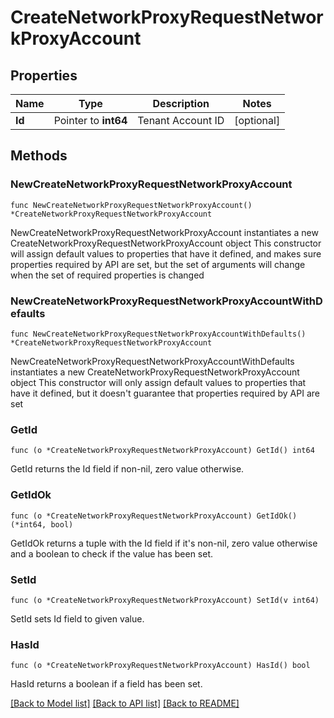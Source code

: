 # CreateNetworkProxyRequestNetworkProxyAccount

## Properties

Name | Type | Description | Notes
------------ | ------------- | ------------- | -------------
**Id** | Pointer to **int64** | Tenant Account ID | [optional] 

## Methods

### NewCreateNetworkProxyRequestNetworkProxyAccount

`func NewCreateNetworkProxyRequestNetworkProxyAccount() *CreateNetworkProxyRequestNetworkProxyAccount`

NewCreateNetworkProxyRequestNetworkProxyAccount instantiates a new CreateNetworkProxyRequestNetworkProxyAccount object
This constructor will assign default values to properties that have it defined,
and makes sure properties required by API are set, but the set of arguments
will change when the set of required properties is changed

### NewCreateNetworkProxyRequestNetworkProxyAccountWithDefaults

`func NewCreateNetworkProxyRequestNetworkProxyAccountWithDefaults() *CreateNetworkProxyRequestNetworkProxyAccount`

NewCreateNetworkProxyRequestNetworkProxyAccountWithDefaults instantiates a new CreateNetworkProxyRequestNetworkProxyAccount object
This constructor will only assign default values to properties that have it defined,
but it doesn't guarantee that properties required by API are set

### GetId

`func (o *CreateNetworkProxyRequestNetworkProxyAccount) GetId() int64`

GetId returns the Id field if non-nil, zero value otherwise.

### GetIdOk

`func (o *CreateNetworkProxyRequestNetworkProxyAccount) GetIdOk() (*int64, bool)`

GetIdOk returns a tuple with the Id field if it's non-nil, zero value otherwise
and a boolean to check if the value has been set.

### SetId

`func (o *CreateNetworkProxyRequestNetworkProxyAccount) SetId(v int64)`

SetId sets Id field to given value.

### HasId

`func (o *CreateNetworkProxyRequestNetworkProxyAccount) HasId() bool`

HasId returns a boolean if a field has been set.


[[Back to Model list]](../README.md#documentation-for-models) [[Back to API list]](../README.md#documentation-for-api-endpoints) [[Back to README]](../README.md)


